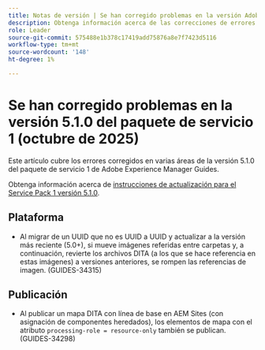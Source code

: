 ```yaml
---
title: Notas de versión | Se han corregido problemas en la versión Adobe Experience Manager Guides 5.1.0 Service Pack 1
description: Obtenga información acerca de las correcciones de errores en la versión 5.1.0 del Service Pack 1 de Adobe Experience Manager Guides
role: Leader
source-git-commit: 575488e1b378c17419add75876a8e7f7423d5116
workflow-type: tm+mt
source-wordcount: '148'
ht-degree: 1%

---
```


# Se han corregido problemas en la versión 5.1.0 del paquete de servicio 1 (octubre de 2025)


Este artículo cubre los errores corregidos en varias áreas de la versión 5.1.0 del paquete de servicio 1 de Adobe Experience Manager Guides.

Obtenga información acerca de [instrucciones de actualización para el Service Pack 1 versión 5.1.0](upgrade-instructions-5-1-0-sp1.md).


## Plataforma

- Al migrar de un UUID que no es UUID a UUID y actualizar a la versión más reciente (5.0+), si mueve imágenes referidas entre carpetas y, a continuación, revierte los archivos DITA (a los que se hace referencia en estas imágenes) a versiones anteriores, se rompen las referencias de imagen. (GUIDES-34315)

## Publicación

- Al publicar un mapa DITA con línea de base en AEM Sites (con asignación de componentes heredados), los elementos de mapa con el atributo `processing-role = resource-only` también se publican. (GUIDES-34298)
